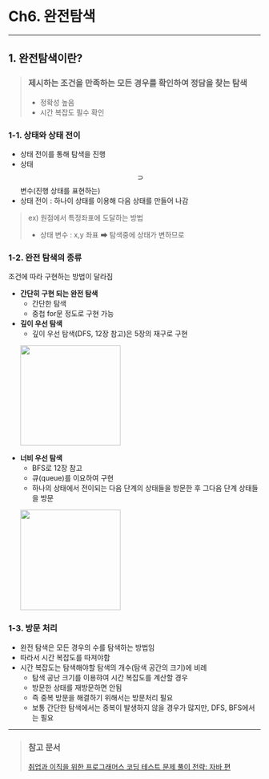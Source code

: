 # Ch6. 완전탐색
*** 
## 1. 완전탐색이란?
> ### 제시하는 조건을 만족하는 모든 경우를 확인하여 정담을 찾는 탐색
> - 정확성 높음
> - 시간 복잡도 필수 확인
### 1-1. 상태와 상태 전이 
- 상태 전이를 통해 탐색을 진행
- 상태  $$\supset$$ 변수(진행 상태를 표현하는)
- 상태 전이 : 하나이 상태를 이용해 다음 상태를 만들어 나감
>  ex) 원점에서 특정좌표에 도달하는 방법
> - 상태 변수 : x,y 좌표 ➡ 탐색중에 상태가 변하므로
### 1-2. 완전 탐색의 종류
조건에 따라 구현하는 방법이 달라짐
- **간단히 구현 되는 완전 탐색**
    - 간단한 탐색
    - 중첩 for문 정도로 구현 가능
- **깊이 우선 탐색**
  - 깊이 우선 탐색(DFS, 12장 참고)은 5장의 재구로 구현
  <p><img src="https://github.com/hee9841/algorithm/assets/70899677/27e17428-0070-4dfc-af37-5f310949b476" width="200" height="200"/></p>
- **너비 우선 탐색**
  - BFS로 12장 참고
  - 큐(queue)를 이요하여 구현
  - 하나의 상태에서 전이되는 다음 단계의 상태들을 방문한 후 그다음 단계 상태들을 방문
  <p><img src="https://github.com/hee9841/algorithm/assets/70899677/0f215428-62cc-4e51-ba69-a00734b24ce9" width="200" height="200"/></p>

### 1-3. 방문 처리
- 완전 탐색은 모든 경우의 수를 탐색하는 방법임
- 따라서 시간 복잡도를 따져야함
- 시간 복잡도는 탐색해야할 탐색의 개수(탐색 공간의 크기)에 비례
  - 탐색 공난 크기를 이용햐여 시간 복잡도를 계산할 경우
  - 방문한 상태를 재방문하면 안됨
  - 즉 중복 방문을 해결하기 위해서는 방문처리 필요
  - 보통 간단한 탐색에서는 중복이 발생하지 않을 경우가 많지만, DFS, BFS에서는 필요


***
> ### 참고 문서
> [취업과 이직을 위한 프로그래머스 코딩 테스트 문제 풀이 전략: 자바 편](https://product.kyobobook.co.kr/detail/S000200928002)